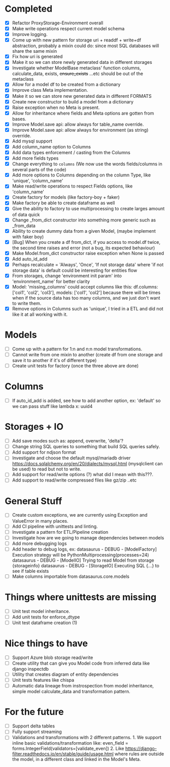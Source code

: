 # Completed
- [x] Refactor ProxyStorage-Environment overall
- [x] Make write operations respect current model schema
- [x] Improve logging.
- [x] Come up with new pattern for storage uri + readdf + write+df abstraction, probably a mixin
  could do: since most SQL databases will share the same mixin
- [x] Fix how uri is generated
- [x] Make it so we can store newly generated data in different storages
- [x] Investigate whether ModelBase metaclass' function columns, calculate_data, exists,
  ~~ensure_exists~~ ...etc should be out of the metaclass
- [x] Allow for a model df to be created from a dictionary
- [x] Improve class Meta implementation.
- [x] Make it so we can store new generated data in different FORMATS
- [x] Create new constructor to build a model from a dictionary
- [x] Raise exception when no Meta is present.
- [x] Allow for inheritance where fields and Meta options are gotten from bases.
- [x] Improve Model.save api: allow always for table_name override.
- [x] Improve Model.save api: allow always for environment (as string) override.
- [x] Add mysql support
- [x] Add column_name option to Columns
- [x] Add data types enforcement / casting from the Columns
- [x] Add more fields types
- [x] Change everything to `columns` (We now use the words fields/columns in several parts of the code)
- [x] Add more options to Columns depending on the column Type, like 'unique',  'column_name'
- [x] Make read/write operations to respect Fields options, like 'column_name'
- [x] Create factory for models (like factory-boy + faker)
- [x] Make factory be able to create dataframe as well
- [x] Give the ability to factory to use multiprocessing to create larges amount of data quick
- [x] Change _from_dict constructor into something more generic such as _from_data
- [x] Ability to create dummy data from a given Model, (maybe implement with faker boy)
- [x] [Bug] When you create a df from_dict, if you access to model.df twice, the second time raises
  and error (not a bug, its expected behaviour)
- [x] Make Model.from_dict constructor raise exception when None is passed
- [x] Add auto_id_add
- [x] Perhaps recalculate = 'Always', 'Once', 'If not storage data' where 'if not storage data' is default could be interesting for entities flow
- [x] From storages, change 'environment init param' into 'environment_name' for better clarity
- [x] Model: 'missing_columns' could accept columns like this:
df.columns: ['col1', 'col2', 'col3'], models: ['col1', 'col2'] because there will be times when if the source data 
has too many columns, and we just don't want to write them.
- [x] Remove options in Columns such as 'unique', I tried in a ETL and did not like it at all working with it.

# Models
- [ ] Come up with a pattern for 1:n and n:n model transformations.
- [ ] Cannot write from one mixin to another (create df from one storage and save it to another if it's of different type)
- [ ] Create unit tests for factory (once the three above are done) 

# Columns
- [ ] If auto_id_add is added, see how to add another option, ex: 'default' so we can pass stuff like lambda x: uuid4

# Storages + IO
- [ ] Add save modes such as: append, overwrite, 'delta'?
- [ ] Change string SQL queries to something that build SQL queries safely.
- [ ] Add support for ndjson format
- [ ] Investigate and choose the default mysql/mariadb driver https://docs.sqlalchemy.org/en/20/dialects/mysql.html (mysqlclient can be used)
to read but not to write.
- [ ] Add support for read/write options (?) what did I mean with this???.
- [ ] Add support to read/write compressed files like gz/zip ..etc

# General Stuff
- [ ] Create custom exceptions, we are currently using Exception and ValueError in many places. 
- [ ] Add CI pipeline with unittests and linting.
- [ ] Investigate a pattern for ETL/Pipeline creation
- [ ] Investigate how are we going to manage dependencies between models
- [ ] Add more debugging logs
- [ ] Add header to debug logs, ex: 
datasaurus - DEBUG - [ModelFactory] Execution strategy will be PythonMultiprocessing(processes=24)
datasaurus - DEBUG - [ModelIO] Trying to read Model from storage {storageinfo}
datasaurus - DEBUG - [StorageIO] Executing SQL {...} to see if table exists
- [ ] Make columns importable from datasaurus.core.models

# Things where unittests are missing
- [ ] Unit test model inheritance.
- [ ] Add unit tests for enforce_dtype
- [ ] Unit test dataframe creation (1)

# Nice things to have
- [ ] Support Azure blob storage read/write
- [ ] Create utility that can give you Model code from inferred data like django inspectdb
- [ ] Utility that creates diagram of entity dependencies
- [ ] Unit tests features like chispa
- [ ] Automatic data lineage from instrospection from model inheritance, simple model calculate_data and transformation pattern.

# For the future
- [ ] Support delta tables
- [ ] Fully support streaming
- [ ] Validations and transformations with 2 different patterns.
      1. We support inline basic validations/transformation like:
      even_field = forms.IntegerField(validators=[validate_even])
      2. Like https://django-filter.readthedocs.io/en/stable/guide/usage.html
        where rules are outside the model, in a different class and linked in the
        Model's Meta.
